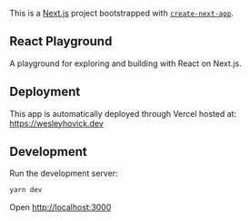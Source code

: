 This is a [Next.js](https://nextjs.org/) project bootstrapped with [`create-next-app`](https://github.com/vercel/next.js/tree/canary/packages/create-next-app).

## React Playground

A playground for exploring and building with React on Next.js.

## Deployment

This app is automatically deployed through Vercel hosted at: https://wesleyhovick.dev

## Development

Run the development server:

```bash
yarn dev
```

Open [http://localhost:3000](http://localhost:3000)
